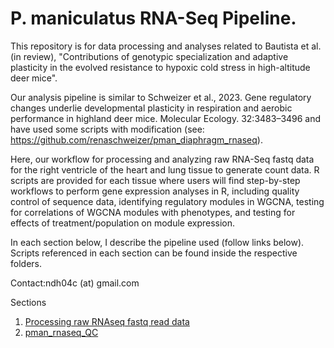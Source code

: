 # P. maniculatus RNA-Seq Pipeline. 

This repository is for data processing and analyses related to Bautista et al. (in review), "Contributions of genotypic specialization and adaptive plasticity in the evolved resistance to hypoxic cold stress in high-altitude deer mice".

Our analysis pipeline is similar to Schweizer et al., 2023. Gene regulatory changes underlie developmental plasticity in respiration and aerobic performance in highland deer mice. Molecular Ecology. 32:3483–3496 and have used some scripts with modification (see: https://github.com/renaschweizer/pman_diaphragm_rnaseq). 

Here, our workflow for processing and analyzing raw RNA-Seq fastq data for the right ventricle of the heart and lung tissue to generate count data. R scripts are provided for each tissue where users will find step-by-step workflows to perform gene expression analyses in R, including quality control of sequence data, identifying regulatory modules in WGCNA, testing for correlations of WGCNA modules with phenotypes, and testing for effects of treatment/population on module expression.

In each section below, I describe the pipeline used (follow links below). Scripts referenced in each section can be found inside the respective folders.

Contact:ndh04c (at) gmail.com

Sections

1. [Processing raw RNAseq fastq read data](https://github.com/NathanaeldHerrera/Pman_rnaseq/blob/main/raw_read_processing_mapping_featureCounts)
2. [pman_rnaseq_QC](https://github.com/NathanaeldHerrera/Pman_rnaseq/blob/main/pman_rnaseq_QC.md)

